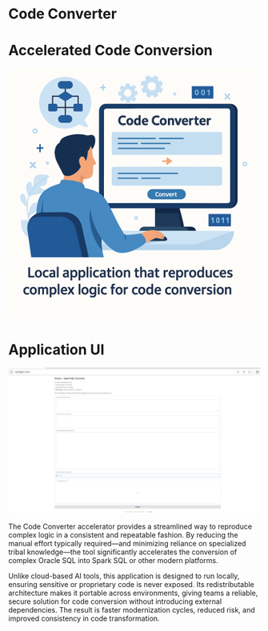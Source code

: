 ﻿# Code Converter


# Accelerated Code Conversion
![Code Converter Screenshot](../_assets/codeconverter-part0.png)

# Application UI

![Code Converter Screenshot](../_assets/codeconverter-part1.png)

The Code Converter accelerator provides a streamlined way to reproduce complex logic in a consistent and repeatable fashion. By reducing the manual effort typically required—and minimizing reliance on specialized tribal knowledge—the tool significantly accelerates the conversion of complex Oracle SQL into Spark SQL or other modern platforms.

Unlike cloud-based AI tools, this application is designed to run locally, ensuring sensitive or proprietary code is never exposed. Its redistributable architecture makes it portable across environments, giving teams a reliable, secure solution for code conversion without introducing external dependencies. The result is faster modernization cycles, reduced risk, and improved consistency in code transformation.
